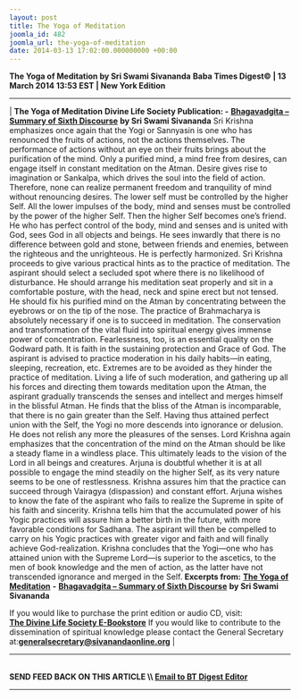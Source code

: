 ```yaml
---
layout: post
title: The Yoga of Meditation
joomla_id: 482
joomla_url: the-yoga-of-meditation
date: 2014-03-13 17:02:00.000000000 +00:00
---
```

 **The Yoga of Meditation by Sri Swami Sivananda**
**Baba Times Digest© | 13 March 2014 13:53 EST | New York Edition**
* * *
| 
**The Yoga of Meditation**
**Divine Life Society Publication: -** [**Bhagavadgita – Summary of Sixth Discourse**](http://www.dlshq.org/download/bgita.htm#_VPID_14) **by Sri Swami Sivananda**
Sri Krishna emphasizes once again that the Yogi or Sannyasin is one who has renounced the fruits of actions, not the actions themselves. The performance of actions without an eye on their fruits brings about the purification of the mind. Only a purified mind, a mind free from desires, can engage itself in constant meditation on the Atman. Desire gives rise to imagination or Sankalpa, which drives the soul into the field of action. Therefore, none can realize permanent freedom and tranquility of mind without renouncing desires.
The lower self must be controlled by the higher Self. All the lower impulses of the body, mind and senses must be controlled by the power of the higher Self. Then the higher Self becomes one’s friend. He who has perfect control of the body, mind and senses and is united with God, sees God in all objects and beings. He sees inwardly that there is no difference between gold and stone, between friends and enemies, between the righteous and the unrighteous. He is perfectly harmonized.
Sri Krishna proceeds to give various practical hints as to the practice of meditation. The aspirant should select a secluded spot where there is no likelihood of disturbance. He should arrange his meditation seat properly and sit in a comfortable posture, with the head, neck and spine erect but not tensed. He should fix his purified mind on the Atman by concentrating between the eyebrows or on the tip of the nose.
The practice of Brahmacharya is absolutely necessary if one is to succeed in meditation. The conservation and transformation of the vital fluid into spiritual energy gives immense power of concentration. Fearlessness, too, is an essential quality on the Godward path. It is faith in the sustaining protection and Grace of God.
The aspirant is advised to practice moderation in his daily habits—in eating, sleeping, recreation, etc. Extremes are to be avoided as they hinder the practice of meditation. Living a life of such moderation, and gathering up all his forces and directing them towards meditation upon the Atman, the aspirant gradually transcends the senses and intellect and merges himself in the blissful Atman. He finds that the bliss of the Atman is incomparable, that there is no gain greater than the Self. Having thus attained perfect union with the Self, the Yogi no more descends into ignorance or delusion. He does not relish any more the pleasures of the senses.
Lord Krishna again emphasizes that the concentration of the mind on the Atman should be like a steady flame in a windless place. This ultimately leads to the vision of the Lord in all beings and creatures. Arjuna is doubtful whether it is at all possible to engage the mind steadily on the higher Self, as its very nature seems to be one of restlessness. Krishna assures him that the practice can succeed through Vairagya (dispassion) and constant effort.
Arjuna wishes to know the fate of the aspirant who fails to realize the Supreme in spite of his faith and sincerity. Krishna tells him that the accumulated power of his Yogic practices will assure him a better birth in the future, with more favorable conditions for Sadhana. The aspirant will then be compelled to carry on his Yogic practices with greater vigor and faith and will finally achieve God-realization.
Krishna concludes that the Yogi—one who has attained union with the Supreme Lord—is superior to the ascetics, to the men of book knowledge and the men of action, as the latter have not transcended ignorance and merged in the Self.
**Excerpts from:**
[**The Yoga of Meditation**](http://www.dlshq.org/download/bgita.htm#_VPID_14) **-** [**Bhagavadgita – Summary of Sixth Discourse**](http://www.dlshq.org/download/bgita.htm#_VPID_12) **by Sri Swami Sivananda**
  
If you would like to purchase the print edition or audio CD, visit:   
 **[The Divine Life Society E-Bookstore](http://www.dlshq.org/cgi-bin/store/commerce.cgi?category=krishnananda&cart_id=1394930528.401)**
If you would like to contribute to the dissemination of spiritual knowledge please contact the General Secretary at:**[](mailto:generalsecretary@sivanandaonline.org)[generalsecretary@sivanandaonline.org](mailto:generalsecretary@sivanandaonline.org)**
 |
* * *
[  
](http://en.wikipedia.org/wiki/Independence_Day_%28United_States%29)
**SEND FEED BACK ON THIS ARTICLE \\\ [Email to BT Digest Editor](mailto:thebabatimes@gmail.com)**
* * *
